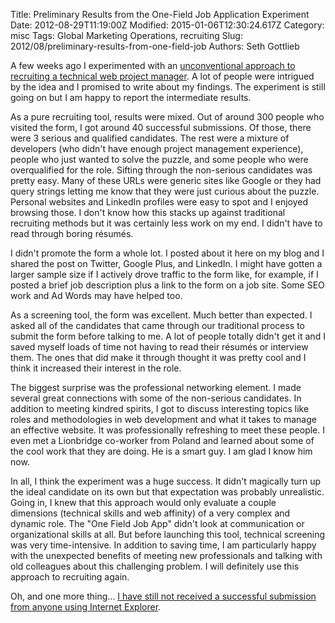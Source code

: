 Title: Preliminary Results from the One-Field Job Application Experiment
Date: 2012-08-29T11:19:00Z
Modified: 2015-01-06T12:30:24.617Z
Category: misc
Tags: Global Marketing Operations, recruiting
Slug: 2012/08/preliminary-results-from-one-field-job
Authors: Seth Gottlieb

A few weeks ago I experimented with an [unconventional approach to recruiting a technical web project manager](http://www.contenthere.net/2012/08/an-unconventional-approach-to-recruiting.html). A lot of people were intrigued by the idea and I promised to write about my findings. The experiment is still going on but I am happy to report the intermediate results.   

As a pure recruiting tool, results were mixed. Out of around 300 people who visited the form, I got around 40 successful submissions. Of those, there were 3 serious and qualified candidates. The rest were a mixture of developers (who didn't have enough project management experience), people who just wanted to solve the puzzle, and some people who were overqualified for the role. Sifting through the non-serious candidates was pretty easy. Many of these URLs were generic sites like Google or they had query strings letting me know that they were just curious about the puzzle. Personal websites and LinkedIn profiles were easy to spot and I enjoyed browsing those. I don't know how this stacks up against traditional recruiting methods but it was certainly less work on my end. I didn't have to read through boring résumés.   

I didn't promote the form a whole lot. I posted about it here on my blog and I shared the post on Twitter, Google Plus, and LinkedIn. I might have gotten a larger sample size if I actively drove traffic to the form like, for example, if I posted a brief job description plus a link to the form on a job site. Some SEO work and Ad Words may have helped too.  

As a screening tool, the form was excellent. Much better than expected. I asked all of the candidates that came through our traditional process to submit the form before talking to me. A lot of people totally didn't get it and I saved myself loads of time not having to read their résumés or interview them. The ones that did make it through thought it was pretty cool and I think it increased their interest in the role.  

The biggest surprise was the professional networking element. I made several great connections with some of the non-serious candidates. In addition to meeting kindred spirits, I got to discuss interesting topics like roles and methodologies in web development and what it takes to manage an effective website. It was professionally refreshing to meet these people. I even met a Lionbridge co-worker from Poland and learned about some of the cool work that they are doing. He is a smart guy. I am glad I know him now.  

In all, I think the experiment was a huge success. It didn't magically turn up the ideal candidate on its own but that expectation was probably unrealistic. Going in, I knew that this approach would only evaluate a couple dimensions (technical skills and web affinity) of a very complex and dynamic role. The "One Field Job App" didn't look at communication or organizational skills at all. But before launching this tool, technical screening was very time-intensive. In addition to saving time, I am particularly happy with the unexpected benefits of meeting new professionals and talking with old colleagues about this challenging problem. I will definitely use this approach to recruiting again.  

Oh, and one more thing… [I have still not received a successful submission from anyone using Internet Explorer](http://www.contenthere.net/2012/08/web-techies-use-chrome-and-firefox.html).
